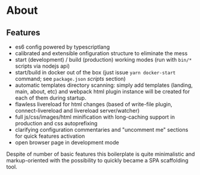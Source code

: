 # About

## Features

- es6 config powered by typescriptlang
- calibrated and extensible onfiguration structure to eliminate the mess
- start (development) / build (production) working modes (run with `bin/*` scripts via nodejs api)
- start/build in docker out of the box (just issue `yarn docker-start` command; see `package.json` _scripts_ section)
- automatic templates directory scanning: simply add templates (landing, main, about, etc) and webpack html plugin instance will be created for each of them during startup.
- flawless livereload for html changes (based of write-file plugin, connect-livereload and livereload server/watcher)
- full js/css/images/html minification with long-caching support in production and css autoprefixing
- clarifying configuration commentaries and "uncomment me" sections for quick features activation
- open browser page in development mode

Despite of number of basic features this boilerplate is quite minimalistic and markup-oriented with the possibility to quickly became a SPA scaffolding tool.

